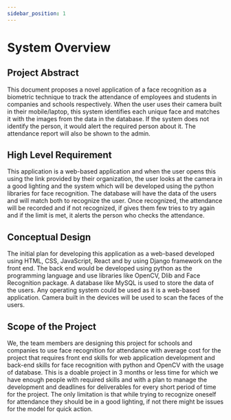 ```yaml
---
sidebar_position: 1
---
```


# System Overview

## Project Abstract
This document proposes a novel application of a face recognition as a biometric technique to track the attendance of employees and students in companies and schools respectively. When the user uses their camera built in their mobile/laptop, this system identifies each unique face and matches it with the images from the data in the database. If the system does not identify the person, it would alert the required person about it. The attendance report will also be shown to the admin.

## High Level Requirement
This application is a web-based application and when the user opens this using the link provided by their organization, the user looks at the camera in a good lighting and the system which will be developed using the python libraries for face recognition.  The database will have the data of the users and will match both to recognize the user. Once recognized, the attendance will be recorded and if not recognized, if gives them few tries to try again and if the limit is met, it alerts the person who checks the attendance.

## Conceptual Design
The initial plan for developing this application as a web-based developed using HTML, CSS, JavaScript, React and by using Django framework on the front end. The back end would be developed using python as the programming language and use libraries like OpenCV, Dlib and Face Recognition package. A database like MySQL is used to store the data of the users. Any operating system could be used as it is a web-based application. Camera built in the devices will be used to scan the faces of the users.

## Scope of the Project
We, the team members are designing this project for schools and companies to use face recognition for attendance with average cost for the project that requires front end skills for web application development and back-end skills for face recognition with python and OpenCV with the usage of database. This is a doable project in 3 months or less time for which we have enough people with required skills and with a plan to manage the development and deadlines for deliverables for every short period of time for the project. The only limitation is that while trying to recognize oneself for attendance they should be in a good lighting, if not there might be issues for the model for quick action.
